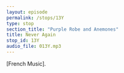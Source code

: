 ```yaml
---
layout: episode
permalink: /stops/13Y
type: stop
section_title: "Purple Robe and Anemones"
title: Never Again
stop_id: 13Y
audio_file: 013Y.mp3
---
```


[French Music].
